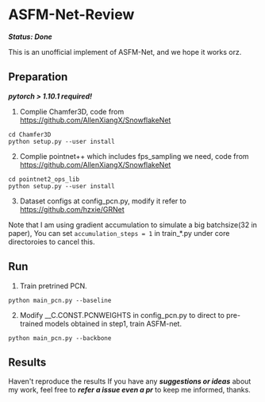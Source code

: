 # ASFM-Net-Review

***Status: Done***

This is an unofficial implement of ASFM-Net, and we hope it works orz.

## Preparation

***pytorch > 1.10.1 required!***

1. Complie Chamfer3D, code from https://github.com/AllenXiangX/SnowflakeNet
```
cd Chamfer3D
python setup.py --user install
```
2. Complie pointnet++ which includes fps_sampling we need, code from https://github.com/AllenXiangX/SnowflakeNet
```
cd pointnet2_ops_lib
python setup.py --user install
```
3. Dataset configs at config_pcn.py, modify it refer to https://github.com/hzxie/GRNet

Note that I am using gradient accumulation to simulate a big batchsize(32 in paper), You can set `accumulation_steps = 1` in train_*.py under core directoroies to cancel this.

## Run
1. Train pretrined PCN.
```
python main_pcn.py --baseline
```
2. Modify __C.CONST.PCNWEIGHTS in config_pcn.py to direct to pre-trained models obtained in step1, train ASFM-net.
```
python main_pcn.py --backbone
```

## Results
Haven't reproduce the results
If you have any ***suggestions or ideas*** about my work, feel free to ***refer a issue even a pr*** to keep me informed, thanks.
